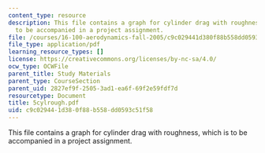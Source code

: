 ```yaml
---
content_type: resource
description: This file contains a graph for cylinder drag with roughness, which is
  to be accompanied in a project assignment.
file: /courses/16-100-aerodynamics-fall-2005/c9c029441d380f88b558dd0593c51f58_5cylrough.pdf
file_type: application/pdf
learning_resource_types: []
license: https://creativecommons.org/licenses/by-nc-sa/4.0/
ocw_type: OCWFile
parent_title: Study Materials
parent_type: CourseSection
parent_uid: 2827ef9f-2505-3ad1-ea6f-69f2e59fdf7d
resourcetype: Document
title: 5cylrough.pdf
uid: c9c02944-1d38-0f88-b558-dd0593c51f58
---
```

This file contains a graph for cylinder drag with roughness, which is to be accompanied in a project assignment.